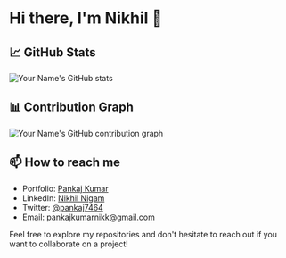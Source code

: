 # Hi there, I'm Nikhil 👋

## 📈 GitHub Stats
![Your Name's GitHub stats](https://github-readme-stats.vercel.app/api?username=pankaj7464&show_icons=true&theme=graywhite)

## 📊 Contribution Graph
![Your Name's GitHub contribution graph](https://github-readme-activity-graph.vercel.app/graph?username=pankaj7464&theme=minimal)


## 📫 How to reach me
- Portfolio: [Pankaj Kumar](https://pankajkumar.me/)
- LinkedIn: [Nikhil Nigam](https://www.linkedin.com/in/pankaj-fullstackdeveloper/)
- Twitter: [@pankaj7464](https://slyn.xyz/x)
- Email: pankajkumarnikk@gmail.com

Feel free to explore my repositories and don't hesitate to reach out if you want to collaborate on a project!
